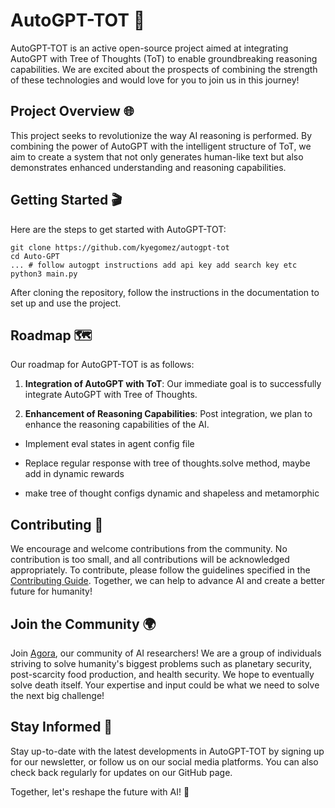 # AutoGPT-TOT 🚀

AutoGPT-TOT is an active open-source project aimed at integrating AutoGPT with Tree of Thoughts (ToT) to enable groundbreaking reasoning capabilities. We are excited about the prospects of combining the strength of these technologies and would love for you to join us in this journey! 

## Project Overview 🌐
This project seeks to revolutionize the way AI reasoning is performed. By combining the power of AutoGPT with the intelligent structure of ToT, we aim to create a system that not only generates human-like text but also demonstrates enhanced understanding and reasoning capabilities. 

## Getting Started 🎬

Here are the steps to get started with AutoGPT-TOT:

```
git clone https://github.com/kyegomez/autogpt-tot
cd Auto-GPT 
... # follow autogpt instructions add api key add search key etc
python3 main.py
```

After cloning the repository, follow the instructions in the documentation to set up and use the project.

## Roadmap 🗺️

Our roadmap for AutoGPT-TOT is as follows:

1. **Integration of AutoGPT with ToT**: Our immediate goal is to successfully integrate AutoGPT with Tree of Thoughts. 

2. **Enhancement of Reasoning Capabilities**: Post integration, we plan to enhance the reasoning capabilities of the AI.


- Implement eval states in agent config file

- Replace regular response with tree of thoughts.solve method, maybe add in dynamic rewards

- make tree of thought configs dynamic and shapeless and metamorphic 

## Contributing 🤝

We encourage and welcome contributions from the community. No contribution is too small, and all contributions will be acknowledged appropriately. To contribute, please follow the guidelines specified in the [Contributing Guide](CONTRIBUTING.md). Together, we can help to advance AI and create a better future for humanity!

## Join the Community 🌍

Join [Agora](https://www.agora.io/), our community of AI researchers! We are a group of individuals striving to solve humanity's biggest problems such as planetary security, post-scarcity food production, and health security. We hope to eventually solve death itself. Your expertise and input could be what we need to solve the next big challenge!

## Stay Informed 📣

Stay up-to-date with the latest developments in AutoGPT-TOT by signing up for our newsletter, or follow us on our social media platforms. You can also check back regularly for updates on our GitHub page.

Together, let's reshape the future with AI! 🚀
